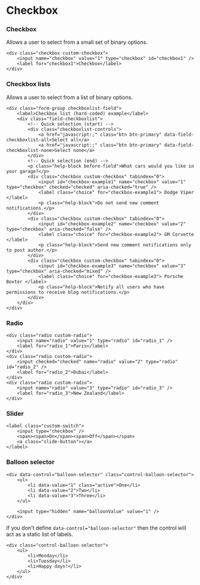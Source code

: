 # Checkbox

### Checkbox

Allows a user to select from a small set of binary options.

    <div class="checkbox custom-checkbox">
        <input name="checkbox" value="1" type="checkbox" id="checkbox1" />
        <label for="checkbox1">Checkbox</label>
    </div>

### Checkbox lists

Allows a user to select from a list of binary options.

    <div class="form-group checkboxlist-field">
        <label>Checkbox list (hard-coded) example</label>
        <div class="field-checkboxlist">
            <!-- Quick selection (start) -->
            <div class="checkboxlist-controls">
                <a href="javascript:;" class="btn btn-primary" data-field-checkboxlist-all>Select all</a>
                <a href="javascript:;" class="btn btn-primary" data-field-checkboxlist-none>Select none</a>
            </div>
            <!-- Quick selection (end) -->
            <p class="help-block before-field">What cars would you like in your garage?</p>
            <div class="checkbox custom-checkbox" tabindex="0">
                <input id="checkbox-example1" name="checkbox" value="1" type="checkbox" checked="checked" aria-checked="true" />
                <label class="choice" for="checkbox-example1"> Dodge Viper </label>
                <p class="help-block">Do not send new comment notifications.</p>
            </div>
            <div class="checkbox custom-checkbox" tabindex="0">
                <input id="checkbox-example2" name="checkbox" value="2" type="checkbox" aria-checked="false" />
                <label class="choice" for="checkbox-example2"> GM Corvette </label>
                <p class="help-block">Send new comment notifications only to post author.</p>
            </div>
            <div class="checkbox custom-checkbox" tabindex="0">
                <input id="checkbox-example3" name="checkbox" value="3" type="checkbox" aria-checked="mixed" />
                <label class="choice" for="checkbox-example3"> Porsche Boxter </label>
                <p class="help-block">Notify all users who have permissions to receive blog notifications.</p>
            </div>
        </div>
    </div>

### Radio

    <div class="radio custom-radio">
        <input name="radio" value="1" type="radio" id="radio_1" />
        <label for="radio_1">Paris</label>
    </div>
    <div class="radio custom-radio">
        <input checked="checked" name="radio" value="2" type="radio" id="radio_2" />
        <label for="radio_2">Dubai</label>
    </div>
    <div class="radio custom-radio">
        <input name="radio" value="3" type="radio" id="radio_3" />
        <label for="radio_3">New Zealand</label>
    </div>

### Slider

    <label class="custom-switch">
        <input type="checkbox" />
        <span><span>On</span><span>Off</span></span>
        <a class="slide-button"></a>
    </label>

### Balloon selector

    <div data-control="balloon-selector" class="control-balloon-selector">
        <ul>
            <li data-value="1" class="active">One</li>
            <li data-value="2">Two</li>
            <li data-value="3">Three</li>
        </ul>

        <input type="hidden" name="balloonValue" value="1" />
    </div>

If you don't define `data-control="balloon-selector"` then the control will act as a static list of labels.

    <div class="control-balloon-selector">
        <ul>
            <li>Monday</li>
            <li>Tuesday</li>
            <li>Happy days!</li>
        </ul>
    </div>
